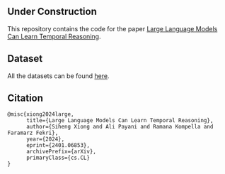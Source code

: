 ## Under Construction

This repository contains the code for the paper [Large Language Models Can Learn Temporal Reasoning](https://arxiv.org/pdf/2401.06853.pdf).

## Dataset

All the datasets can be found [here](https://drive.google.com/file/d/1kiNKINUg_dvuCkiQKaWxntidTLj_GzYy/view?usp=drive_link).

## Citation
```
@misc{xiong2024large,
      title={Large Language Models Can Learn Temporal Reasoning}, 
      author={Siheng Xiong and Ali Payani and Ramana Kompella and Faramarz Fekri},
      year={2024},
      eprint={2401.06853},
      archivePrefix={arXiv},
      primaryClass={cs.CL}
}
```
